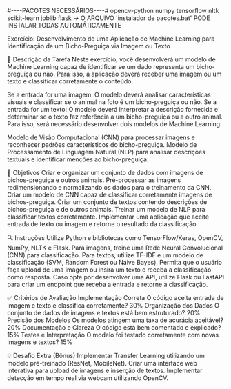 #----PACOTES NECESSÁRIOS----#
opencv-python
numpy
tensorflow
nltk
scikit-learn
joblib
flask
-> O ARQUIVO 'instalador de pacotes.bat' PODE INSTALAR TODAS AUTOMÁTICAMENTE


Exercício: Desenvolvimento de uma Aplicação de Machine Learning para Identificação de um Bicho-Preguiça via Imagem ou Texto

📖 Descrição da Tarefa
Neste exercício, você desenvolverá um modelo de Machine Learning capaz de identificar se um dado representa um bicho-preguiça ou não. Para isso, a aplicação deverá receber uma imagem ou um texto e classificar corretamente o conteúdo.

Se a entrada for uma imagem: O modelo deverá analisar características visuais e classificar se o animal na foto é um bicho-preguiça ou não.
Se a entrada for um texto: O modelo deverá interpretar a descrição fornecida e determinar se o texto faz referência a um bicho-preguiça ou a outro animal.
Para isso, será necessário desenvolver dois modelos de Machine Learning:

Modelo de Visão Computacional (CNN) para processar imagens e reconhecer padrões característicos do bicho-preguiça.
Modelo de Processamento de Linguagem Natural (NLP) para analisar descrições textuais e identificar menções ao bicho-preguiça.

🎯 Objetivos
Criar e organizar um conjunto de dados com imagens de bichos-preguiça e outros animais.
Pré-processar as imagens redimensionando e normalizando os dados para o treinamento da CNN.
Criar um modelo de CNN capaz de classificar corretamente imagens de bichos-preguiça.
Criar um conjunto de textos contendo descrições de bichos-preguiça e de outros animais.
Treinar um modelo de NLP para classificar textos corretamente.
Implementar uma aplicação que aceite entrada de texto ou imagem e retorne o resultado da classificação.

🔍 Instruções
Utilize Python e bibliotecas como TensorFlow/Keras, OpenCV, NumPy, NLTK e Flask.
Para imagens, treine uma Rede Neural Convolucional (CNN) para classificação.
Para textos, utilize TF-IDF e um modelo de classificação (SVM, Random Forest ou Naive Bayes).
Permita que o usuário faça upload de uma imagem ou insira um texto e receba a classificação como resposta.
Caso opte por desenvolver uma API, utilize Flask ou FastAPI para criar um endpoint que receba a entrada e retorne a classificação.

✅ Critérios de Avaliação
Implementação Correta	O código aceita entrada de imagem e texto e classifica corretamente?	30%
Organização dos Dados	O conjunto de dados de imagens e textos está bem estruturado?	20%
Precisão dos Modelos	Os modelos atingem uma taxa de acurácia aceitável?	20%
Documentação e Clareza	O código está bem comentado e explicado?	15%
Testes e Interpretação	O modelo foi testado corretamente com novas imagens e textos?	15%

💡 Desafio Extra (Bônus)
Implementar Transfer Learning utilizando um modelo pré-treinado (ResNet, MobileNet).
Criar uma interface web interativa para upload de imagens e inserção de textos.
Implementar detecção em tempo real via webcam utilizando OpenCV.